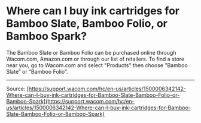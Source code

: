 # Where can I buy ink cartridges for Bamboo Slate, Bamboo Folio, or Bamboo Spark?

The Bamboo Slate or Bamboo Folio can be purchased online through Wacom.com, Amazon.com or through our list of retailers. To find a store near you, go to Wacom.com and select "Products" then choose "Bamboo Slate” or “Bamboo Folio”.

---
Source: [https://support.wacom.com/hc/en-us/articles/1500006342142-Where-can-I-buy-ink-cartridges-for-Bamboo-Slate-Bamboo-Folio-or-Bamboo-Spark](https://support.wacom.com/hc/en-us/articles/1500006342142-Where-can-I-buy-ink-cartridges-for-Bamboo-Slate-Bamboo-Folio-or-Bamboo-Spark)
